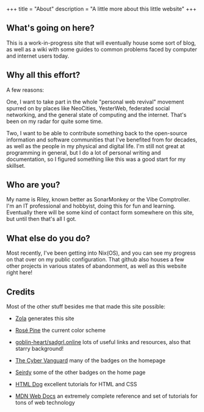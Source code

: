 +++
title = "About"
description = "A little more about this little website"
+++

## What's going on here?

This is a work-in-progress site that will eventually house some sort of blog, as well as a wiki with some guides to common problems faced by computer and internet users today.

## Why all this effort?

A few reasons:

One, I want to take part in the whole "personal web revival" movement spurred on by places like NeoCities, YesterWeb, federated social networking, and the general state of computing and the internet. That's been on my radar for quite some time.

Two, I want to be able to contribute something back to the open-source information and software communities that I've benefited from for decades, as well as the people in my physical and digital life. I'm still not great at programming in general, but I do a lot of personal writing and documentation, so I figured something like this was a good start for my skillset.

## Who are you?

My name is Riley, known better as SonarMonkey or the Vibe Comptroller. I'm an IT professional and hobbyist, doing this for fun and learning. Eventually there will be some kind of contact form somewhere on this site, but until then that's all I got.

## What else do you do?

Most recently, I've been getting into Nix(OS), and you can see my progress on that over on my public configuration. That github also houses a few other projects in various states of abandonment, as well as this website right here!

## Credits

Most of the other stuff besides me that made this site possible:

- [Zola](https://www.getzola.org) generates this site

- [Rosé Pine](https://rosepinetheme.com/) the current color scheme

- [goblin-heart/sadgrl.online](https://goblin-heart.net/sadgrl/) lots of useful links and resources, also that starry background!

- [The Cyber Vanguard](https://cyber.dabamos.de/) many of the badges on the homepage

- [Seirdy](https://seirdy.one) some of the other badges on the home page

- [HTML Dog](https://www.htmldog.com/) excellent tutorials for HTML and CSS

- [MDN Web Docs](https://developer.mozilla.org/en-US/docs/Web) an extremely complete reference and set of tutorials for tons of web technology
